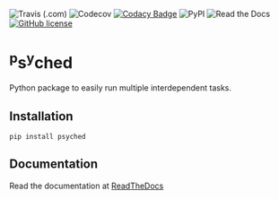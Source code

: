 ![Travis (.com)](https://img.shields.io/travis/com/joacoib/psyched)
![Codecov](https://img.shields.io/codecov/c/github/joacoib/psyched)
[![Codacy Badge](https://app.codacy.com/project/badge/Grade/c3bf70ed6da9443a93281e14b4f4dd3d)](https://www.codacy.com/manual/JoacoIB/psyched?utm_source=github.com&amp;utm_medium=referral&amp;utm_content=JoacoIB/psyched&amp;utm_campaign=Badge_Grade)
![PyPI](https://img.shields.io/pypi/v/psyched)
![Read the Docs](https://img.shields.io/readthedocs/psyched)
[![GitHub license](https://img.shields.io/github/license/JoacoIB/psyched)](https://github.com/JoacoIB/psyched/blob/master/COPYING)

# <sup>p</sup>s<sup>y</sup>ched

Python package to easily run multiple interdependent tasks.

## Installation
    pip install psyched

## Documentation
Read the documentation at [ReadTheDocs](https://psyched.readthedocs.io)
